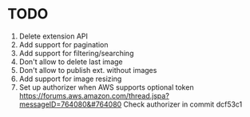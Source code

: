 # TODO

1. Delete extension API
1. Add support for pagination
1. Add support for filtering/searching
1. Don't allow to delete last image
1. Don't allow to publish ext. without images
1. Add support for image resizing
1. Set up authorizer when AWS supports optional token
    https://forums.aws.amazon.com/thread.jspa?messageID=764080&#764080
    Check authorizer in commit dcf53c1
